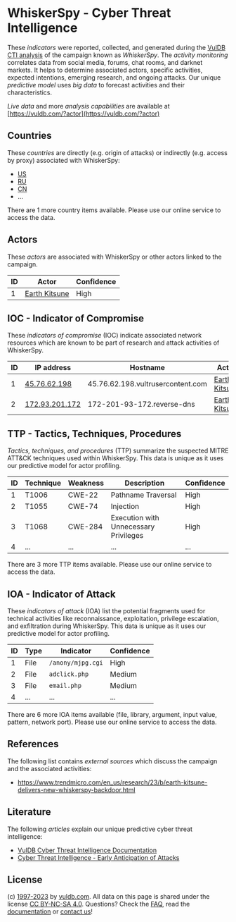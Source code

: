 # WhiskerSpy - Cyber Threat Intelligence

These _indicators_ were reported, collected, and generated during the [VulDB CTI analysis](https://vuldb.com/?kb.cti) of the campaign known as _WhiskerSpy_. The _activity monitoring_ correlates data from social media, forums, chat rooms, and darknet markets. It helps to determine associated actors, specific activities, expected intentions, emerging research, and ongoing attacks. Our unique _predictive model_ uses _big data_ to forecast activities and their characteristics.

_Live data_ and more _analysis capabilities_ are available at [https://vuldb.com/?actor](https://vuldb.com/?actor)

## Countries

These _countries_ are directly (e.g. origin of attacks) or indirectly (e.g. access by proxy) associated with WhiskerSpy:

* [US](https://vuldb.com/?country.us)
* [RU](https://vuldb.com/?country.ru)
* [CN](https://vuldb.com/?country.cn)
* ...

There are 1 more country items available. Please use our online service to access the data.

## Actors

These _actors_ are associated with WhiskerSpy or other actors linked to the campaign.

ID | Actor | Confidence
-- | ----- | ----------
1 | [Earth Kitsune](https://vuldb.com/?actor.earth_kitsune) | High

## IOC - Indicator of Compromise

These _indicators of compromise_ (IOC) indicate associated network resources which are known to be part of research and attack activities of WhiskerSpy.

ID | IP address | Hostname | Actor | Confidence
-- | ---------- | -------- | ----- | ----------
1 | [45.76.62.198](https://vuldb.com/?ip.45.76.62.198) | 45.76.62.198.vultrusercontent.com | [Earth Kitsune](https://vuldb.com/?actor.earth_kitsune) | High
2 | [172.93.201.172](https://vuldb.com/?ip.172.93.201.172) | 172-201-93-172.reverse-dns | [Earth Kitsune](https://vuldb.com/?actor.earth_kitsune) | High

## TTP - Tactics, Techniques, Procedures

_Tactics, techniques, and procedures_ (TTP) summarize the suspected MITRE ATT&CK techniques used within WhiskerSpy. This data is unique as it uses our predictive model for actor profiling.

ID | Technique | Weakness | Description | Confidence
-- | --------- | -------- | ----------- | ----------
1 | T1006 | CWE-22 | Pathname Traversal | High
2 | T1055 | CWE-74 | Injection | High
3 | T1068 | CWE-284 | Execution with Unnecessary Privileges | High
4 | ... | ... | ... | ...

There are 3 more TTP items available. Please use our online service to access the data.

## IOA - Indicator of Attack

These _indicators of attack_ (IOA) list the potential fragments used for technical activities like reconnaissance, exploitation, privilege escalation, and exfiltration during WhiskerSpy. This data is unique as it uses our predictive model for actor profiling.

ID | Type | Indicator | Confidence
-- | ---- | --------- | ----------
1 | File | `/anony/mjpg.cgi` | High
2 | File | `adclick.php` | Medium
3 | File | `email.php` | Medium
4 | ... | ... | ...

There are 6 more IOA items available (file, library, argument, input value, pattern, network port). Please use our online service to access the data.

## References

The following list contains _external sources_ which discuss the campaign and the associated activities:

* https://www.trendmicro.com/en_us/research/23/b/earth-kitsune-delivers-new-whiskerspy-backdoor.html

## Literature

The following _articles_ explain our unique predictive cyber threat intelligence:

* [VulDB Cyber Threat Intelligence Documentation](https://vuldb.com/?kb.cti)
* [Cyber Threat Intelligence - Early Anticipation of Attacks](https://www.scip.ch/en/?labs.20201022)

## License

(c) [1997-2023](https://vuldb.com/?kb.changelog) by [vuldb.com](https://vuldb.com/?kb.about). All data on this page is shared under the license [CC BY-NC-SA 4.0](https://creativecommons.org/licenses/by-nc-sa/4.0/). Questions? Check the [FAQ](https://vuldb.com/?kb.faq), read the [documentation](https://vuldb.com/?kb) or [contact us](https://vuldb.com/?contact)!
